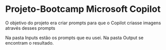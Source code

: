 # Projeto-Bootcamp Microsoft Copilot

O objetivo do projeto era criar prompts para que o Copilot criasse imagens através desses prompts

 Na pasta Inputs estão os prompts que eu usei.
 Na pasta Output se encontram o resultado.
